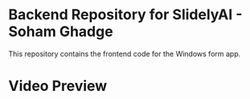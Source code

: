 # Backend Repository for SlidelyAI - Soham Ghadge

This repository contains the frontend code for the Windows form app.

# Video Preview
